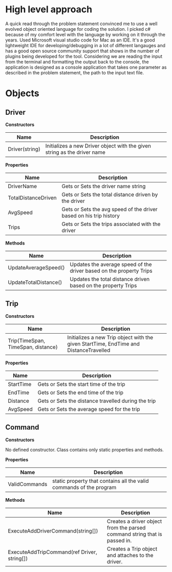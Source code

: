 # High level approach
A quick read through the problem statement convinced me to use a well evolved object oriented language for coding the solution. I picked c# because of my comfort level with the language by working on it through the years. Used Microsoft visual studio code for Mac as an IDE. It's a good lightweight IDE for developing/debugging in a lot of different langauges and has a good open source community support that shows in the number of plugins being developed for the tool. Considering we are reading the input from the terminal and formatting the output back to the console, the application is designed as a console application that takes one parameter as described in the problem statement, the path to the input text file.

# Objects

## Driver

**Constructors**

| Name  | Description |
| ------------- | ------------- |
| Driver(string)  | Initializes a new Driver object with the given string as the driver name  |

**Properties**

| Name | Description |
| --- | --- |
| DriverName | Gets or Sets the driver name string |
| TotalDistanceDriven | Gets or Sets the total distance driven by the driver |
| AvgSpeed | Gets or Sets the avg speed of the driver based on his trip history |
| Trips | Gets or Sets the trips associated with the driver |

**Methods**

| Name | Description |
| --- | --- |
| UpdateAverageSpeed() | Updates the average speed of the driver based on the property Trips |
| UpdateTotalDistance() | Updates the total distance driven based on the property Trips |

## Trip

**Constructors**

| Name  | Description |
| ------------- | ------------- |
| Trip(TimeSpan, TimeSpan, distance)  | Initializes a new Trip object with the given StartTime, EndTime and DistanceTravelled |

**Properties**

| Name | Description |
| --- | --- |
| StartTime | Gets or Sets the start time of the trip |
| EndTime | Gets or Sets the end time of the trip |
| Distance | Gets or Sets the distance travelled during the trip |
| AvgSpeed | Gets or Sets the average speed for the trip |

## Command

**Constructors**

No defined constructor. Class contains only static properties and methods.

**Properties**

| Name | Description |
| --- | --- |
| ValidCommands | static property that contains all the valid commands of the program |

**Methods**

| Name | Description |
| --- | --- |
| ExecuteAddDriverCommand(string[]) | Creates a driver object from the parsed command string that is passed in. |
| ExecuteAddTripCommand(ref Driver, string[]) | Creates a Trip object and attaches to the driver. |
